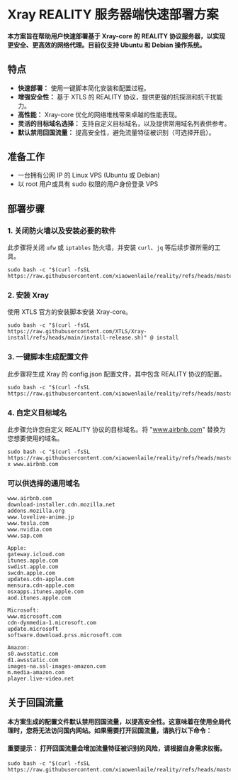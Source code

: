# Xray REALITY 服务器端快速部署方案

#### 本方案旨在帮助用户快速部署基于 Xray-core 的 REALITY 协议服务器，以实现更安全、更高效的网络代理。目前仅支持 Ubuntu 和 Debian 操作系统。

## 特点

*   **快速部署：** 使用一键脚本简化安装和配置过程。
*   **增强安全性：** 基于 XTLS 的 REALITY 协议，提供更强的抗探测和抗干扰能力。
*   **高性能：** Xray-core 优化的网络堆栈带来卓越的性能表现。
*   **灵活的目标域名选择：** 支持自定义目标域名，以及提供常用域名列表供参考。
*   **默认禁用回国流量：** 提高安全性，避免流量特征被识别（可选择开启）。

## 准备工作

*   一台拥有公网 IP 的 Linux VPS (Ubuntu 或 Debian)
*   以 root 用户或具有 sudo 权限的用户身份登录 VPS

## 部署步骤

### 1. 关闭防火墙以及安装必要的软件

此步骤将关闭 `ufw` 或 `iptables` 防火墙，并安装 `curl`、`jq` 等后续步骤所需的工具。

```
sudo bash -c "$(curl -fsSL https://raw.githubusercontent.com/xiaowenlaile/reality/refs/heads/master/prepare.sh)"
```

### 2. 安装 Xray

使用 XTLS 官方的安装脚本安装 Xray-core。

```
sudo bash -c "$(curl -fsSL https://raw.githubusercontent.com/XTLS/Xray-install/refs/heads/main/install-release.sh)" @ install
```

### 3. 一键脚本生成配置文件

此步骤将生成 Xray 的 config.json 配置文件，其中包含 REALITY 协议的配置。

```
sudo bash -c "$(curl -fsSL https://raw.githubusercontent.com/xiaowenlaile/reality/refs/heads/master/install.sh)"
```

### 4. 自定义目标域名

此步骤允许您自定义 REALITY 协议的目标域名。将 "www.airbnb.com" 替换为您想要使用的域名。

```
sudo bash -c "$(curl -fsSL https://raw.githubusercontent.com/xiaowenlaile/reality/refs/heads/master/target.sh)" x www.airbnb.com
```

### 可以供选择的通用域名

```
www.airbnb.com
download-installer.cdn.mozilla.net
addons.mozilla.org
www.lovelive-anime.jp
www.tesla.com
www.nvidia.com
www.sap.com

Apple:
gateway.icloud.com
itunes.apple.com
swdist.apple.com
swcdn.apple.com
updates.cdn-apple.com
mensura.cdn-apple.com
osxapps.itunes.apple.com
aod.itunes.apple.com

Microsoft:
www.microsoft.com
cdn-dynmedia-1.microsoft.com
update.microsoft
software.download.prss.microsoft.com

Amazon:
s0.awsstatic.com
d1.awsstatic.com
images-na.ssl-images-amazon.com
m.media-amazon.com
player.live-video.net
```

## 关于回国流量

#### 本方案生成的配置文件默认禁用回国流量，以提高安全性。这意味着在使用全局代理时，您将无法访问国内网站。如果需要打开回国流量，请执行以下命令：

#### 重要提示： 打开回国流量会增加流量特征被识别的风险，请根据自身需求权衡。

```
sudo bash -c "$(curl -fsSL https://raw.githubusercontent.com/xiaowenlaile/reality/refs/heads/master/geoipcn.sh)"
```
